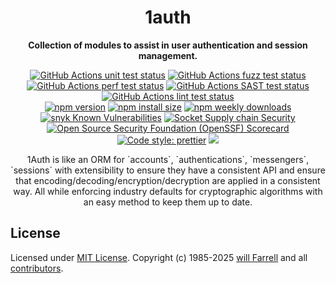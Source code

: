 <div align="center">
  <!--<img alt="1auth logo" src="https://raw.githubusercontent.com/willfarrell/1auth/main/docs/img/logo.svg"/>-->
  <h1>1auth</h1>
  <p><strong>Collection of modules to assist in user authentication and session management.</strong></p>
<p>
  <a href="https://github.com/willfarrell/1auth/actions/workflows/test-unit.yml"><img src="https://github.com/willfarrell/1auth/actions/workflows/test-unit.yml/badge.svg?label=Unit" alt="GitHub Actions unit test status"></a>
  <a href="https://github.com/willfarrell/1auth/actions/workflows/test-fuzz.yml"><img src="https://github.com/willfarrell/1auth/actions/workflows/test-fuzz.yml/badge.svg?label=Fuzz" alt="GitHub Actions fuzz test status"></a>
  <a href="https://github.com/willfarrell/1auth/actions/workflows/test-perf.yml"><img src="https://github.com/willfarrell/1auth/actions/workflows/test-pref.yml/badge.svg?label=Perf" alt="GitHub Actions perf test status"></a>
  <a href="https://github.com/willfarrell/1auth/actions/workflows/test-sast.yml"><img src="https://github.com/willfarrell/1auth/actions/workflows/test-sast.yml/badge.svg?label=SAST" alt="GitHub Actions SAST test status"></a>
  <a href="https://github.com/willfarrell/1auth/actions/workflows/test-lint.yml"><img src="https://github.com/willfarrell/1auth/actions/workflows/test-lint.yml/badge.svg?label=Lint" alt="GitHub Actions lint test status"></a>
  
  <br/>
  <a href="https://www.npmjs.com/package/@1auth/authn"><img alt="npm version" src="https://img.shields.io/npm/v/@1auth/authn.svg"></a>
  <a href="https://packagephobia.com/result?p=@1auth/authn"><img src="https://packagephobia.com/badge?p=@1auth/authn" alt="npm install size"></a>
  <a href="https://www.npmjs.com/package/@1auth/authn">
  <img alt="npm weekly downloads" src="https://img.shields.io/npm/dw/@1auth/authn.svg"></a>
  <br/>
  <a href="https://snyk.io/test/github/@1auth/authn"><img src="https://snyk.io/test/github/willfarrell/1auth/badge.svg" alt="snyk Known Vulnerabilities" data-canonical-src="https://snyk.io/test/github/willfarrell/1auth"></a>
  <a href="https://socket.dev/npm/package/@1auth/authn"><img src="https://socket.dev/api/badge/npm/package/@1auth/authn" alt="Socket Supply chain Security"></a>
  <a href="https://scorecard.dev/viewer/?uri=github.com/willfarrell/1auth"><img src="https://api.scorecard.dev/projects/github.com/willfarrell/1auth/badge" alt="Open Source Security Foundation (OpenSSF) Scorecard"></a>
  <br/>
  <a href="https://prettier.io/"><img alt="Code style: prettier" src="https://img.shields.io/badge/code_style-prettier-ff69b4.svg"></a>
  <a href="https://github.com/willfarrell/1auth/blob/main/docs/CODE_OF_CONDUCT.md"><img src="https://img.shields.io/badge/Contributor%20Covenant-2.1-4baaaa.svg"></a>
</p>
<p><!--You can read the documentation at: <a href="https://github.com/willfarrell/1auth">https://github.com/willfarrell/1auth</a>-->1Auth is like an ORM for `accounts`, `authentications`, `messengers`, `sessions` with extensibility to ensure they have a consistent API and ensure that encoding/decoding/encryption/decryption are applied in a consistent way. All while enforcing industry defaults for cryptographic algorithms with an easy method to keep them up to date.</p>
</div>

## License

Licensed under [MIT License](LICENSE). Copyright (c) 1985-2025 [will Farrell](https://github.com/willfarrell) and all [contributors](https://github.com/willfarrell/1auth/graphs/contributors).
